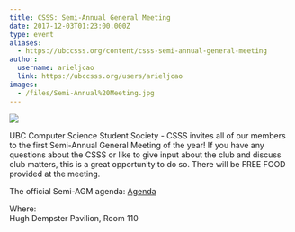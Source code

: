 ```yaml
---
title: CSSS: Semi-Annual General Meeting 
date: 2017-12-03T01:23:00.000Z
type: event
aliases:
  - https://ubccsss.org/content/csss-semi-annual-general-meeting
author:
  username: arieljcao
  link: https://ubccsss.org/users/arieljcao
images:
  - /files/Semi-Annual%20Meeting.jpg
---
```


<div class="field field-name-body field-type-text-with-summary field-label-hidden"><div class="field-items"><div class="field-item even"><p><img src="https://ubccsss.org/files/Semi-Annual%20Meeting.jpg" style="max-width: 100%"></p>

<p>UBC Computer Science Student Society - CSSS invites all of our members to the first Semi-Annual General Meeting of the year! If you have any questions about the CSSS or like to give input about the club and discuss club matters, this is a great opportunity to do so. There will be FREE FOOD provided at the meeting.</p>

<p>The official Semi-AGM agenda: 
<a href="https://docs.google.com/document/d/1Fb5_Kjim88rCFa36qr8Eji64NNUzl0EG19WWCq4qCkA/edit">Agenda</a></p>
</div></div></div><div class="field field-name-field-location field-type-text field-label-above"><div class="field-label">Where:&#xA0;</div><div class="field-items"><div class="field-item even">Hugh Dempster Pavilion, Room 110</div></div></div>    <footer>
          </footer>